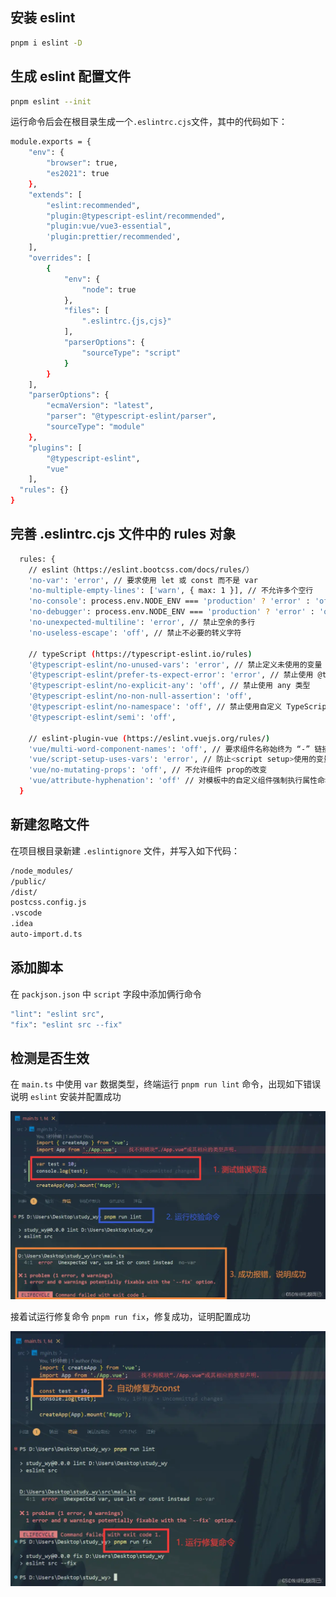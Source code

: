 ## 安装 eslint

```bash
pnpm i eslint -D
```

## 生成 eslint 配置文件

```bash
pnpm eslint --init
```

运行命令后会在根目录生成一个`.eslintrc.cjs`文件，其中的代码如下：

```bash
module.exports = {
    "env": {
        "browser": true,
        "es2021": true
    },
    "extends": [
        "eslint:recommended",
        "plugin:@typescript-eslint/recommended",
        "plugin:vue/vue3-essential",
        'plugin:prettier/recommended',
    ],
    "overrides": [
        {
            "env": {
                "node": true
            },
            "files": [
                ".eslintrc.{js,cjs}"
            ],
            "parserOptions": {
                "sourceType": "script"
            }
        }
    ],
    "parserOptions": {
        "ecmaVersion": "latest",
        "parser": "@typescript-eslint/parser",
        "sourceType": "module"
    },
    "plugins": [
        "@typescript-eslint",
        "vue"
    ],
  "rules": {}
}
```

## 完善 .eslintrc.cjs 文件中的 rules 对象

```bash
  rules: {
    // eslint（https://eslint.bootcss.com/docs/rules/）
    'no-var': 'error', // 要求使用 let 或 const 而不是 var
    'no-multiple-empty-lines': ['warn', { max: 1 }], // 不允许多个空行
    'no-console': process.env.NODE_ENV === 'production' ? 'error' : 'off',
    'no-debugger': process.env.NODE_ENV === 'production' ? 'error' : 'off',
    'no-unexpected-multiline': 'error', // 禁止空余的多行
    'no-useless-escape': 'off', // 禁止不必要的转义字符

    // typeScript (https://typescript-eslint.io/rules)
    '@typescript-eslint/no-unused-vars': 'error', // 禁止定义未使用的变量
    '@typescript-eslint/prefer-ts-expect-error': 'error', // 禁止使用 @ts-ignore
    '@typescript-eslint/no-explicit-any': 'off', // 禁止使用 any 类型
    '@typescript-eslint/no-non-null-assertion': 'off',
    '@typescript-eslint/no-namespace': 'off', // 禁止使用自定义 TypeScript 模块和命名空间。
    '@typescript-eslint/semi': 'off',

    // eslint-plugin-vue (https://eslint.vuejs.org/rules/)
    'vue/multi-word-component-names': 'off', // 要求组件名称始终为 “-” 链接的单词
    'vue/script-setup-uses-vars': 'error', // 防止<script setup>使用的变量<template>被标记为未使用
    'vue/no-mutating-props': 'off', // 不允许组件 prop的改变
    'vue/attribute-hyphenation': 'off' // 对模板中的自定义组件强制执行属性命名样式
  }

```

## 新建忽略文件

在项目根目录新建 `.eslintignore` 文件，并写入如下代码：

```bash
/node_modules/
/public/
/dist/
postcss.config.js
.vscode
.idea
auto-import.d.ts
```

## 添加脚本

在 `packjson.json` 中 `script` 字段中添加俩行命令

```bash
"lint": "eslint src",
"fix": "eslint src --fix"
```

## 检测是否生效

在 `main.ts` 中使用 `var` 数据类型，终端运行 `pnpm run lint` 命令，出现如下错误说明 `eslint` 安装并配置成功

![alt text](image-6.png)

接着试运行修复命令 `pnpm run fix`，修复成功，证明配置成功

![alt text](image-7.png)
